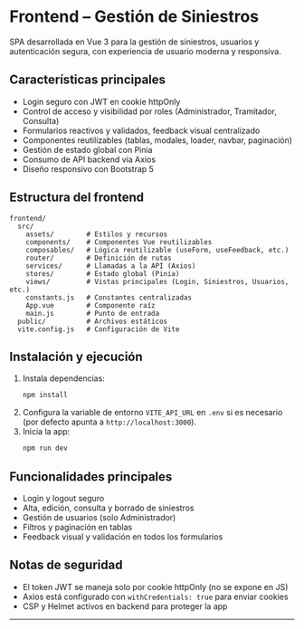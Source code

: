 # Frontend – Gestión de Siniestros

SPA desarrollada en Vue 3 para la gestión de siniestros, usuarios y autenticación segura, con experiencia de usuario moderna y responsiva.

## Características principales
- Login seguro con JWT en cookie httpOnly
- Control de acceso y visibilidad por roles (Administrador, Tramitador, Consulta)
- Formularios reactivos y validados, feedback visual centralizado
- Componentes reutilizables (tablas, modales, loader, navbar, paginación)
- Gestión de estado global con Pinia
- Consumo de API backend vía Axios
- Diseño responsivo con Bootstrap 5

## Estructura del frontend
```
frontend/
  src/
    assets/        # Estilos y recursos
    components/    # Componentes Vue reutilizables
    composables/   # Lógica reutilizable (useForm, useFeedback, etc.)
    router/        # Definición de rutas
    services/      # Llamadas a la API (Axios)
    stores/        # Estado global (Pinia)
    views/         # Vistas principales (Login, Siniestros, Usuarios, etc.)
    constants.js   # Constantes centralizadas
    App.vue        # Componente raíz
    main.js        # Punto de entrada
  public/          # Archivos estáticos
  vite.config.js   # Configuración de Vite
```

## Instalación y ejecución
1. Instala dependencias:
   ```sh
   npm install
   ```
2. Configura la variable de entorno `VITE_API_URL` en `.env` si es necesario (por defecto apunta a `http://localhost:3000`).
3. Inicia la app:
   ```sh
   npm run dev
   ```

## Funcionalidades principales
- Login y logout seguro
- Alta, edición, consulta y borrado de siniestros
- Gestión de usuarios (solo Administrador)
- Filtros y paginación en tablas
- Feedback visual y validación en todos los formularios

## Notas de seguridad
- El token JWT se maneja solo por cookie httpOnly (no se expone en JS)
- Axios está configurado con `withCredentials: true` para enviar cookies
- CSP y Helmet activos en backend para proteger la app

---

